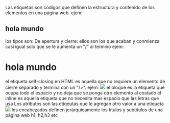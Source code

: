 Las etiquetas son códigos que definen la estructura y contenido de los elementos en una página web.
ejem:
<h2> hola mundo</h2>
los tipos son:
De apertura y cierre: ellos son los que acaban y conmienza casi igual solo que se le aumenta un "/" al termino 
ejem:
<h1> hola mundo</h1>
el etiqueta self-closing en HTML es aquella que no requiere un elemento de cierre separado y termina con un "/>".
ejem:
<img src= "imagenhola" alt=" " />
el bloque es la etiqueta que ocupa todo el espacio y no deja que se ponga otro elemento al costado
el inline es aquella etiqueta que no necesita mas espacio que las letras que usa
Los atributos son las etiqeutas que le agregan otro valor a una etiqueta <img src= "imagenhola" alt=" " />
los encabezados definen jerárquicamente los títulos y subtitulos de una página web
h1, h2,h3 etc
